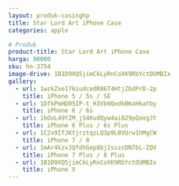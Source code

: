 ```yaml
---
layout: produk-casinghp
title: Star Lord Art iPhone Case
categories: apple

# Produk
product-title: Star Lord Art iPhone Case
harga: 90000
sku: hn-3754
image-drive: 1B1D9XQ5jimCkLyRnCoXK9RbYctOUMBIx
gallery:
  - url: 1wzkZxe176iudcedR86T4HtjZbdPrD-2p
    title: iPhone 5 / 5s / SE
  - url: 1DfkPmHD05IP-t_H3Vb0QxdkBKoHkaYby
    title: iPhone 6 / 6s
  - url: 1kOvL49YZM_jS4KudQyw4ai829pQoogJt
    title: iPhone 6 Plus / 6s Plus
  - url: 1C2x9IfJKtjrztqzLQ3p9L0VUrw1hMgCW
    title: iPhone 7 / 8
  - url: 1mAr4kzvJQfdhGep8bj2sszcDN7bL-ZQV
    title: iPhone 7 Plus / 8 Plus
  - url: 1B1D9XQ5jimCkLyRnCoXK9RbYctOUMBIx
    title: iPhone X
---
```

